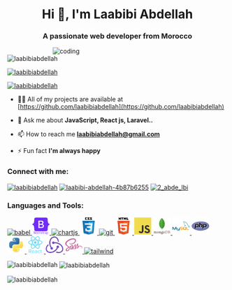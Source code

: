 <h1 align="center">Hi 👋, I'm Laabibi Abdellah</h1>
<h3 align="center">A passionate web developer from Morocco</h3>
<img align="right" width="400" src="https://gifdb.com/images/high/programming-angry-punching-keyboard-fw45yh2e39g24ylb.gif" alt="coding" />

<p align="left"> <img src="https://komarev.com/ghpvc/?username=laabibiabdellah&label=Profile%20views&color=0e75b6&style=flat" alt="laabibiabdellah" /> </p>

<p align="left"> <a href="https://github.com/ryo-ma/github-profile-trophy"><img src="https://github-profile-trophy.vercel.app/?username=laabibiabdellah" alt="laabibiabdellah" /></a> </p>

<p align="left"> <a href="https://twitter.com/laabibiabdellah" target="blank"><img src="https://img.shields.io/twitter/follow/laabibiabdellah?logo=twitter&style=for-the-badge" alt="laabibiabdellah" /></a> </p>

- 👨‍💻 All of my projects are available at [https://github.com/laabibiabdellah](https://github.com/laabibiabdellah)

- 💬 Ask me about **JavaScript, React js, Laravel..**

- 📫 How to reach me **laabibiabdellah@gmail.com**

- ⚡ Fun fact **I'm always happy**

<h3 align="left">Connect with me:</h3>
<p align="left">
<a href="https://twitter.com/laabibiabdellah" target="blank"><img align="center" src="https://raw.githubusercontent.com/rahuldkjain/github-profile-readme-generator/master/src/images/icons/Social/twitter.svg" alt="laabibiabdellah" height="30" width="40" /></a>
<a href="https://linkedin.com/in/laabibi-abdellah-4b87b6255" target="blank"><img align="center" src="https://raw.githubusercontent.com/rahuldkjain/github-profile-readme-generator/master/src/images/icons/Social/linked-in-alt.svg" alt="laabibi-abdellah-4b87b6255" height="30" width="40" /></a>
<a href="https://instagram.com/2_abde_lbi" target="blank"><img align="center" src="https://raw.githubusercontent.com/rahuldkjain/github-profile-readme-generator/master/src/images/icons/Social/instagram.svg" alt="2_abde_lbi" height="30" width="40" /></a>
</p>

<h3 align="left">Languages and Tools:</h3>
<p align="left"> <a href="https://babeljs.io/" target="_blank" rel="noreferrer"> <img src="https://www.vectorlogo.zone/logos/babeljs/babeljs-icon.svg" alt="babel" width="40" height="40"/> </a> <a href="https://getbootstrap.com" target="_blank" rel="noreferrer"> <img src="https://raw.githubusercontent.com/devicons/devicon/master/icons/bootstrap/bootstrap-plain-wordmark.svg" alt="bootstrap" width="40" height="40"/> </a> <a href="https://www.chartjs.org" target="_blank" rel="noreferrer"> <img src="https://www.chartjs.org/media/logo-title.svg" alt="chartjs" width="40" height="40"/> </a> <a href="https://www.w3schools.com/css/" target="_blank" rel="noreferrer"> <img src="https://raw.githubusercontent.com/devicons/devicon/master/icons/css3/css3-original-wordmark.svg" alt="css3" width="40" height="40"/> </a> <a href="https://git-scm.com/" target="_blank" rel="noreferrer"> <img src="https://www.vectorlogo.zone/logos/git-scm/git-scm-icon.svg" alt="git" width="40" height="40"/> </a> <a href="https://www.w3.org/html/" target="_blank" rel="noreferrer"> <img src="https://raw.githubusercontent.com/devicons/devicon/master/icons/html5/html5-original-wordmark.svg" alt="html5" width="40" height="40"/> </a> <a href="https://developer.mozilla.org/en-US/docs/Web/JavaScript" target="_blank" rel="noreferrer"> <img src="https://raw.githubusercontent.com/devicons/devicon/master/icons/javascript/javascript-original.svg" alt="javascript" width="40" height="40"/> </a> <a href="https://www.mongodb.com/" target="_blank" rel="noreferrer"> <img src="https://raw.githubusercontent.com/devicons/devicon/master/icons/mongodb/mongodb-original-wordmark.svg" alt="mongodb" width="40" height="40"/> </a> <a href="https://www.mysql.com/" target="_blank" rel="noreferrer"> <img src="https://raw.githubusercontent.com/devicons/devicon/master/icons/mysql/mysql-original-wordmark.svg" alt="mysql" width="40" height="40"/> </a> <a href="https://www.php.net" target="_blank" rel="noreferrer"> <img src="https://raw.githubusercontent.com/devicons/devicon/master/icons/php/php-original.svg" alt="php" width="40" height="40"/> </a> <a href="https://www.python.org" target="_blank" rel="noreferrer"> <img src="https://raw.githubusercontent.com/devicons/devicon/master/icons/python/python-original.svg" alt="python" width="40" height="40"/> </a> <a href="https://reactjs.org/" target="_blank" rel="noreferrer"> <img src="https://raw.githubusercontent.com/devicons/devicon/master/icons/react/react-original-wordmark.svg" alt="react" width="40" height="40"/> </a> <a href="https://redux.js.org" target="_blank" rel="noreferrer"> <img src="https://raw.githubusercontent.com/devicons/devicon/master/icons/redux/redux-original.svg" alt="redux" width="40" height="40"/> </a> <a href="https://sass-lang.com" target="_blank" rel="noreferrer"> <img src="https://raw.githubusercontent.com/devicons/devicon/master/icons/sass/sass-original.svg" alt="sass" width="40" height="40"/> </a> <a href="https://tailwindcss.com/" target="_blank" rel="noreferrer"> <img src="https://www.vectorlogo.zone/logos/tailwindcss/tailwindcss-icon.svg" alt="tailwind" width="40" height="40"/> </a> </p>

<p><img align="left" src="https://github-readme-stats.vercel.app/api/top-langs?username=laabibiabdellah&show_icons=true&locale=en&layout=compact" alt="laabibiabdellah" /></p>

<p>&nbsp;<img align="center" src="https://github-readme-stats.vercel.app/api?username=laabibiabdellah&show_icons=true&locale=en" alt="laabibiabdellah" /></p>

<p><img align="center" src="https://github-readme-streak-stats.herokuapp.com/?user=laabibiabdellah&" alt="laabibiabdellah" /></p>
